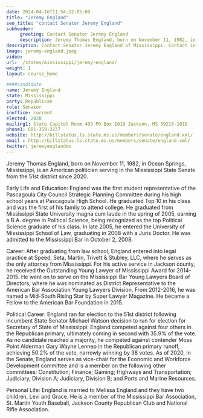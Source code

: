 ```yaml
---
date: 2024-04-16T11:54:12-05:00
title: "Jeremy England"
seo_title: "contact Senator Jeremy England"
subheader:
     greeting: Contact Senator Jeremy England
     description: Jeremy Thomas England, born on November 11, 1982, in Ocean Springs, Mississippi, is an American politician serving in the Mississippi State Senate from the 51st district since 2020.
description: Contact Senator Jeremy England of Mississippi. Contact information for Jeremy England includes email address, phone number, and mailing address.
image: jeremy-england.jpeg
video:
url:  /states/mississippi/jeremy-england/
weight: 1
layout: course_home

####candidate
name: Jeremy England
state: Mississippi
party: Republican
role: Senator
inoffice: current
elected: 2020
mailing1: State Capitol Room 409 PO Box 1018 Jackson, MS 39215-1018
phone1: 601-359-3237
website: http://billstatus.ls.state.ms.us/members/senate/england.xml/
email : http://billstatus.ls.state.ms.us/members/senate/england.xml/
twitter: jeremyenglandms
---
```


Jeremy Thomas England, born on November 11, 1982, in Ocean Springs, Mississippi, is an American politician serving in the Mississippi State Senate from the 51st district since 2020.

Early Life and Education:
England was the first student representative of the Pascagoula City Council Strategic Planning Committee during his high school years at Pascagoula High School. He graduated Top 10 in his class and was the first of his family to attend college. He graduated from Mississippi State University magna cum laude in the spring of 2005, earning a B.A. degree in Political Science, being recognized as the top Political Science graduate of his class. In late 2005, he entered the University of Mississippi School of Law, graduating in 2008 with a Juris Doctor. He was admitted to the Mississippi Bar in October 2, 2008.

Career:
After graduating from law school, England entered into legal practice at Speed, Seta, Martin, Trivett & Stubley, LLC, where he serves as the only attorney from Mississippi. For his active service in Jackson county, he received the Outstanding Young Lawyer of Mississippi Award for 2014-2015. He went on to serve on the Mississippi Bar Young Lawyers Board of Directors, where he was nominated as District Representative to the American Bar Association Young Lawyers Division. From 2012-2016, he was named a Mid-South Rising Star by Super Lawyer Magazine. He became a Fellow to the American Bar Foundation in 2015.

Political Career:
England ran for election to the 51st district following incumbent State Senator Michael Watson decision to run for election for Secretary of State of Mississippi. England competed against four others in the Republican primary, ultimately coming in second with 35.9% of the vote. As no candidate reached a majority, he competed against contender Moss Point Alderman Gary Wayne Lennep in the Republican primary runoff, achieving 50.2% of the vote, narrowly winning by 38 votes. As of 2020, in the Senate, England serves as vice-chair for the Economic and Workforce Development committee and is a member on the following other committees: Constitution; Finance; Gaming; Highways and Transportation; Judiciary, Division A; Judiciary, Division B; and Ports and Marine Resources.

Personal Life:
England is married to Melissa England and they have two children, Levi and Grace. He is a member of the Mississippi Bar Association, St. Martin Youth Baseball, Jackson County Republican Club and National Rifle Association.
